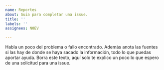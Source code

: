 ```yaml
---
name: Reportes
about: Guia para completar una issue.
title: ''
labels: ''
assignees: N0EV

---
```


Habla un poco del problema o fallo encontrado. Además anota las fuentes si las hay de donde se haya sacado la información, todo lo que puedas aportar ayuda.
Borra este texto, aquí solo te explico un poco lo que espero de una solicitud para una issue.
